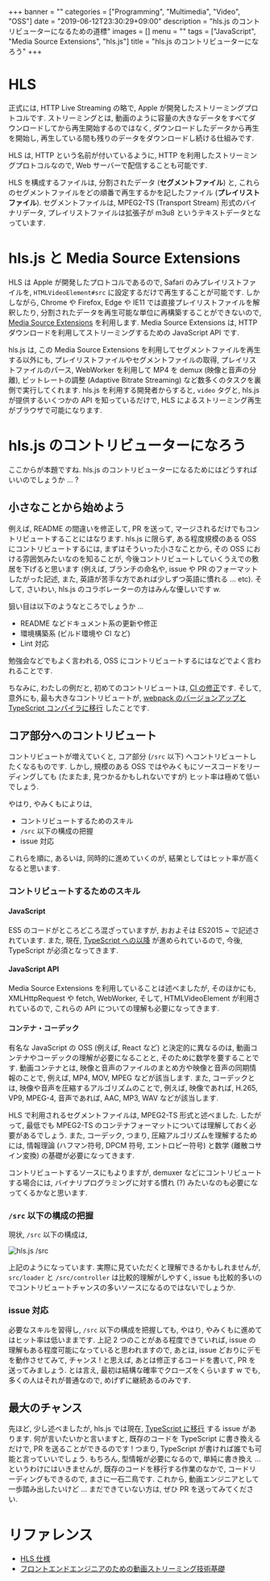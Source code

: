 +++
banner = ""
categories = ["Programming", "Multimedia", "Video", "OSS"]
date = "2019-06-12T23:30:29+09:00"
description = "hls.js のコントリビューターになるための道標"
images = []
menu = ""
tags = ["JavaScript", "Media Source Extensions", "hls.js"]
title = "hls.js のコントリビューターになろう"
+++

# HLS

正式には, HTTP Live Streaming の略で, Apple が開発したストリーミングプロトコルです.
ストリーミングとは, 動画のように容量の大きなデータをすべてダウンロードしてから再生開始するのではなく, ダウンロードしたデータから再生を開始し, 再生している間も残りのデータをダウンロードし続ける仕組みです.

HLS は, HTTP という名前が付いているように, HTTP を利用したストリーミングプロトコルなので, Web サーバーで配信することも可能です.

HLS を構成するファイルは, 分割されたデータ (<b>セグメントファイル</b>) と, これらのセグメントファイルをどの順番で再生するかを記したファイル (<b>プレイリストファイル</b>). セグメントファイルは, MPEG2-TS (Transport Stream) 形式のバイナリデータ, プレイリストファイルは拡張子が m3u8 というテキストデータとなっています.

# hls.js と Media Source Extensions

HLS は Apple が開発したプロトコルであるので, Safari のみプレイリストファイルを, `HTMLVideoElement#src` に設定するだけで再生することが可能です. しかしながら, Chrome や Firefox, Edge や IE11 では直接プレイリストファイルを解釈したり, 分割されたデータを再生可能な単位に再構築することができないので, [Media Source Extensions](https://www.w3.org/TR/media-source/) を利用します. Media Source Extensions は, HTTP ダウンロードを利用してストリーミングするための JavaScript API です.

hls.js は, この Media Source Extensions を利用してセグメントファイルを再生する以外にも, プレイリストファイルやセグメントファイルの取得, プレイリストファイルのパース, WebWorker を利用して MP4 を demux (映像と音声の分離), ビットレートの調整 (Adaptive Bitrate Streaming) など数多くのタスクを裏側で実行してくれます. hls.js を利用する開発者からすると, `video` タグと, hls.js が提供するいくつかの API を知っているだけで, HLS によるストリーミング再生がブラウザで可能になります.

# hls.js のコントリビューターになろう

ここからが本題ですね. hls.js のコントリビューターになるためにはどうすればいいのでしょうか ... ?

## 小さなことから始めよう

例えば, README の間違いを修正して, PR を送って, マージされるだけでもコントリビュートすることにはなります.
hls.js に限らず, ある程度規模のある OSS にコントリビュートするには, まずはそういった小さなことから, その OSS における雰囲気みたいなのを知ることが, 今後コントリビュートしていくうえでの敷居を下げると思います (例えば, ブランチの命名や, issue や PR のフォーマットしたがった記述, また, 英語が苦手な方であれば少しずつ英語に慣れる ... etc). そして, さいわい, hls.js のコラボレーターの方はみんな優しいです w.

狙い目は以下のようなところでしょうか ...

- README などドキュメント系の更新や修正
- 環境構築系 (ビルド環境や CI など)
- Lint 対応

勉強会などでもよく言われる, OSS にコントリビュートするにはなどでよく言われることです.

ちなみに, わたしの例だと, 初めてのコントリビュートは, [CI の修正](https://github.com/video-dev/hls.js/pull/1693)です.
そして, 意外にも, 最も大きなコントリビュートが, [webpack のバージョンアップと TypeScript コンパイラに移行](https://github.com/video-dev/hls.js/pull/1762) したことです.

## コア部分へのコントリビュート

コントリビュートが増えていくと, コア部分 (`/src` 以下) へコントリビュートしたくなるものです. しかし, 規模のある OSS ではやみくもにソースコードをリーディングしても (たまたま, 見つかるかもしれないですが) ヒット率は極めて低いでしょう.

やはり, やみくもによりは,

- コントリビュートするためのスキル
- `/src` 以下の構成の把握
- issue 対応

これらを順に, あるいは, 同時的に進めていくのが, 結果としてはヒット率が高くなると思います.

### コントリビュートするためのスキル

#### JavaScript

ES5 のコードがところどころ混ざっていますが, おおよそは ES2015 ~ で記述されています. また, 現在, [TypeScript への以降](https://github.com/video-dev/hls.js/issues/2070) が進められているので, 今後, TypeScript が必須となってきます.

#### JavaScript API

Media Source Extensions を利用していることは述べましたが, そのほかにも, XMLHttpRequest や fetch, WebWorker, そして, HTMLVideoElement が利用されているので, これらの API についての理解も必要になってきます.

#### コンテナ・コーデック

有名な JavaScript の OSS (例えば, React など) と決定的に異なるのは, 動画コンテナやコーデックの理解が必要になることと, そのために数学を要することです. 動画コンテナとは, 映像と音声のファイルのまとめ方や映像と音声の同期情報のことで, 例えば, MP4, MOV, MPEG などが該当します. また, コーデックとは, 映像や音声を圧縮するアルゴリズムのことで, 例えば, 映像であれば, H.265, VP9, MPEG-4, 音声であれば, AAC, MP3, WAV などが該当します.

HLS で利用されるセグメントファイルは, MPEG2-TS 形式と述べました. したがって, 最低でも MPEG2-TS のコンテナフォーマットについては理解しておく必要があるでしょう. また, コーデック, つまり, 圧縮アルゴリズムを理解するためには, 情報理論 (ハフマン符号, DPCM 符号, エントロピー符号) と数学 (離散コサイン変換) の基礎が必要になってきます.

コントリビュートするソースにもよりますが, demuxer などにコントリビュートする場合には, バイナリプログラミングに対する慣れ (?) みたいなのも必要になってくるかなと思います.

### `/src` 以下の構成の把握

現状, `/src` 以下の構成は,

![hls.js /src](https://user-images.githubusercontent.com/4006693/59401049-6646a600-8dd4-11e9-8e63-336af5873e27.png)

上記のようになっています. 実際に見ていただくと理解できるかもしれませんが, `src/loader` と `/src/controller` は比較的理解がしやすく, issue も比較的多いのでコントリビュートチャンスの多いソースになるのではないでしょうか.

### issue 対応

必要なスキルを習得し, `/src` 以下の構成を把握しても, やはり, やみくもに進めてはヒット率は低いままです. 上記 2 つのことがある程度できていれば, issue の理解もある程度可能になっていると思われますので, あとは, issue どおりにデモを動作させてみて, チャンス ! と思えば, あとは修正するコードを書いて, PR を送ってみましょう. とは言え, 最初は結構な確率でクローズをくらいます w でも, 多くの人はそれが普通なので, めげずに継続あるのみです.

## 最大のチャンス

先ほど, 少し述べましたが, hls.js では現在, [TypeScript に移行](https://github.com/video-dev/hls.js/issues/2070) する issue があります. 何が言いたいかと言いますと, 既存のコードを TypeScript に書き換えるだけで, PR を送ることができるのです ! つまり, TypeScript が書ければ誰でも可能と言っていいでしょう. もちろん, 型情報が必要になるので, 単純に書き換え ... というわけにはいきませんが, 既存のコードを移行する作業のなかで, コードリーディングもできるので, まさに一石二鳥です. これから, 動画エンジニアとして一歩踏み出したいけど ... まだできていない方は, ぜひ PR を送ってみてください.

# リファレンス

- [HLS 仕様](https://developer.apple.com/streaming/)
- [フロントエンドエンジニアのための動画ストリーミング技術基礎](https://ygoto3.com/posts/streaming-technology-basics-for-frontend-engineers/)
